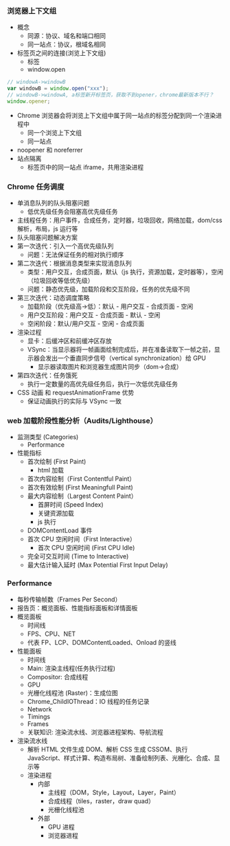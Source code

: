 ### 浏览器上下文组

- 概念
  - 同源：协议、域名和端口相同
  - 同一站点：协议，根域名相同
- 标签页之间的连接(浏览上下文组)
  - <a>标签
  - window.open

```javascript
// windowA->windowB
var windowB = window.open("xxx");
// windowB->windowA, a标签新开标签页，获取不到opener，chrome最新版本不行？
window.opener;
```

- Chrome 浏览器会将浏览上下文组中属于同一站点的标签分配到同一个渲染进程中
  - 同一个浏览上下文组
  - 同一站点
- noopener 和 noreferrer
- 站点隔离
  - 标签页中的同一站点 iframe，共用渲染进程

### Chrome 任务调度

- 单消息队列的队头阻塞问题
  - 低优先级任务会阻塞高优先级任务
- 主线程任务：用户事件，合成任务，定时器，垃圾回收，网络加载，dom/css 解析，布局，js 运行等
- 队头阻塞问题解决方案
- 第一次迭代：引入一个高优先级队列
  - 问题：无法保证任务的相对执行顺序
- 第二次迭代：根据消息类型来实现消息队列
  - 类型：用户交互，合成页面，默认（js 执行，资源加载，定时器等），空闲（垃圾回收等低优先级）
  - 问题：静态优先级，加载阶段和交互阶段，任务的优先级不同
- 第三次迭代：动态调度策略
  - 加载阶段（优先级高->低）：默认 - 用户交互 - 合成页面 - 空闲
  - 用户交互阶段：用户交互 - 合成页面 - 默认 - 空闲
  - 空闲阶段：默认/用户交互 - 空闲 - 合成页面
- 渲染过程
  - 显卡：后缓冲区和前缓冲区存放
  - VSync：当显示器将一帧画面绘制完成后，并在准备读取下一帧之前，显示器会发出一个垂直同步信号（vertical synchronization）给 GPU
    - 显示器读取图片和浏览器生成图片同步（dom->合成）
- 第四次迭代：任务饿死
  - 执行一定数量的高优先级任务后，执行一次低优先级任务
- CSS 动画 和 requestAnimationFrame 优势
  - 保证动画执行的实际与 VSync 一致

### web 加载阶段性能分析（Audits/Lighthouse）

- 监测类型 (Categories)
  - Performance
- 性能指标
  - 首次绘制 (First Paint)
    - html 加载
  - 首次内容绘制（First Contentful Paint）
  - 首次有效绘制 (First Meaningfull Paint)
  - 最大内容绘制（Largest Content Paint）
    - 首屏时间 (Speed Index)
    - 关键资源加载
    - js 执行
  - DOMContentLoad 事件
  - 首次 CPU 空闲时间（First Interactive）
    - 首次 CPU 空闲时间 (First CPU Idle)
  - 完全可交互时间 (Time to Interactive)
  - 最大估计输入延时 (Max Potential First Input Delay)

### Performance

- 每秒传输帧数（Frames Per Second）
- 报告页：概览面板、性能指标面板和详情面板
- 概览面板
  - 时间线
  - FPS、CPU、NET
  - 代表 FP、LCP、DOMContentLoaded、Onload 的竖线
- 性能面板
  - 时间线
  - Main: 渲染主线程(任务执行过程)
  - Compositor: 合成线程
  - GPU
  - 光栅化线程池 (Raster)：生成位图
  - Chrome_ChildIOThread：IO 线程的任务记录
  - Network
  - Timings
  - Frames
  - 关联知识: 渲染流水线、浏览器进程架构、导航流程
- 渲染流水线
  - 解析 HTML 文件生成 DOM、解析 CSS 生成 CSSOM、执行 JavaScript、样式计算、构造布局树、准备绘制列表、光栅化、合成、显示等
  - 渲染进程
    - 内部
      - 主线程（DOM，Style，Layout，Layer，Paint）
      - 合成线程（tiles，raster，draw quad）
      - 光栅化线程池
    - 外部
      - GPU 进程
      - 浏览器进程
